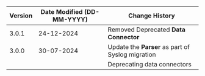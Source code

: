 | **Version** | **Date Modified (DD-MM-YYYY)** | **Change History**                                                 |
|-------------|--------------------------------|--------------------------------------------------------------------|
| 3.0.1       | 24-12-2024                     | Removed Deprecated **Data Connector**                              |
| 3.0.0       | 30-07-2024                     | Update the **Parser** as part of Syslog migration                  |
|             |                                | Deprecating data connectors                                        |
